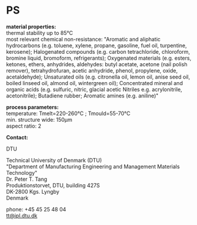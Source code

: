 # PS

__material properties:__  	
thermal stability up to	85°C  
most relevant chemical non-resistance:	"Aromatic and aliphatic hydrocarbons (e.g. toluene, xylene, propane, gasoline, fuel oil, turpentine, kerosene); Halogenated compounds (e.g. carbon tetrachloride, chloroform, bromine liquid, bromoform, refrigerants); Oxygenated materials (e.g. esters, ketones, ethers, anhydrides, aldehydes: butyl acetate, acetone (nail polish remover), tetrahydrofuran, acetic anhydride, phenol, propylene, oxide, acetaldehyde); Unsaturated oils (e.g. citronella oil, lemon oil, anise seed oil, boiled linseed oil, almond oil, wintergreen oil); Concentrated mineral and organic acids (e.g. sulfuric, nitric, glacial acetic
Nitriles e.g. acrylonitrile, acetonitrile); Butadiene rubber; Aromatic amines (e.g. aniline)"  



	
__process parameters:__  	
temperature:	Tmelt=220-260°C ; Tmould=55-70°C  
min. structure wide:	150µm  
aspect ratio:	2
<!--break-->
__Contact:__

DTU

Technical University of Denmark (DTU)  
"Department of Manufacturing Engineering and Management
Materials Technology"  
Dr. Peter T. Tang   
Produktionstorvet, DTU, building 427S  
DK-2800 Kgs. Lyngby  
Denmark  

phone: +45 45 25 48 04  
tt@ipl.dtu.dk